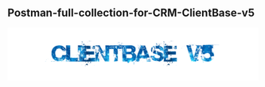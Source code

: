 ## Postman-full-collection-for-CRM-ClientBase-v5

[![Header](https://github.com/Sanzhanov/Postman-full-collection-for-CRM-ClientBase-v5/blob/main/assets/header.png)](https://clientbase.us/v5)


